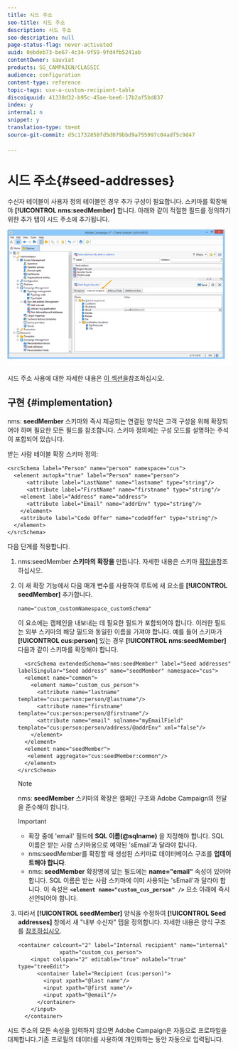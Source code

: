 ```yaml
---
title: 시드 주소
seo-title: 시드 주소
description: 시드 주소
seo-description: null
page-status-flag: never-activated
uuid: 0ebdeb73-be67-4c34-9f59-9fd4fb5241ab
contentOwner: sauviat
products: SG_CAMPAIGN/CLASSIC
audience: configuration
content-type: reference
topic-tags: use-a-custom-recipient-table
discoiquuid: 41338d32-b95c-45ae-bee6-17b2af5bd837
index: y
internal: n
snippet: y
translation-type: tm+mt
source-git-commit: d5c1732858fd5d079bbd9a755997c04adf5c9d47

---
```



# 시드 주소{#seed-addresses}

수신자 테이블이 사용자 정의 테이블인 경우 추가 구성이 필요합니다. 스키마를 확장해야 **[!UICONTROL nms:seedMember]** 합니다. 아래와 같이 적절한 필드를 정의하기 위한 추가 탭이 시드 주소에 추가됩니다.

![](assets/s_ncs_user_seedlist_new_tab.png)

시드 주소 사용에 대한 자세한 내용은 [이 섹션을](../../delivery/using/about-seed-addresses.md)참조하십시오.

## 구현 {#implementation}

nms: **seedMember** 스키마와 즉시 제공되는 연결된 양식은 고객 구성을 위해 확장되어야 하며 필요한 모든 필드를 참조합니다. 스키마 정의에는 구성 모드를 설명하는 주석이 포함되어 있습니다.

받는 사람 테이블 확장 스키마 정의:

```
<srcSchema label="Person" name="person" namespace="cus">
  <element autopk="true" label="Person" name="person">
      <attribute label="LastName" name="lastname" type="string"/>
      <attribute label="FirstName" name="firstname" type="string"/>
    <element label="Address" name="address">
      <attribute label="Email" name="addrEnv" type="string"/>
    </element>
    <attribute label="Code Offer" name="codeOffer" type="string"/>
  </element>
</srcSchema>
```

다음 단계를 적용합니다.

1. nms:seedMember **스키마의 확장을** 만듭니다. 자세한 내용은 스키마 [확장을](../../configuration/using/extending-a-schema.md)참조하십시오.
1. 이 새 확장 기능에서 다음 매개 변수를 사용하여 루트에 새 요소를 **[!UICONTROL seedMember]** 추가합니다.

   ```
   name="custom_customNamespace_customSchema"
   ```

   이 요소에는 캠페인을 내보내는 데 필요한 필드가 포함되어야 합니다. 이러한 필드는 외부 스키마의 해당 필드와 동일한 이름을 가져야 합니다. 예를 들어 스키마가 **[!UICONTROL cus:person]** 있는 경우 **[!UICONTROL nms:seedMember]** 다음과 같이 스키마를 확장해야 합니다.

   ```
     <srcSchema extendedSchema="nms:seedMember" label="Seed addresses" labelSingular="Seed address" name="seedMember" namespace="cus">
     <element name="common">
       <element name="custom_cus_person">
         <attribute name="lastname" template="cus:person:person/@lastname"/>
         <attribute name="firstname" template="cus:person:person/@firstname"/>
         <attribute name="email" sqlname="myEmailField" template="cus:person:person/address/@addrEnv" xml="false"/>
       </element>
     </element>
     <element name="seedMember">
      <element aggregate="cus:seedMember:common"/>
     </element>
   </srcSchema>
   ```

   >[!NOTE]
   >
   >nms: **seedMember** 스키마의 확장은 캠페인 구조와 Adobe Campaign의 전달을 준수해야 합니다.

   >[!IMPORTANT]
   >
   >
   >    
   >    
   >    * 확장 중에 &#39;email&#39; 필드에 **SQL 이름(@sqlname)** 을 지정해야 합니다. SQL 이름은 받는 사람 스키마용으로 예약된 &#39;sEmail&#39;과 달라야 합니다.
   >    * nms:seedMember를 확장할 때 생성된 스키마로 데이터베이스 구조를 **업데이트해야 합니다**.
   >    * nms: **seedMember** 확장명에 있는 필드에는 **name=&quot;email&quot;** 속성이 있어야 합니다. SQL 이름은 받는 사람 스키마에 이미 사용되는 &#39;sEmail&#39;과 달라야 합니다. 이 속성은 **`<element name="custom_cus_person" />`** 요소 아래에 즉시 선언되어야 합니다.


1. 따라서 **[!UICONTROL seedMember]** 양식을 수정하여 **[!UICONTROL Seed addresses]** 창에서 새 &quot;내부 수신자&quot; 탭을 정의합니다. 자세한 내용은 양식 구조를 [참조하십시오](../../configuration/using/form-structure.md).

   ```
   <container colcount="2" label="Internal recipient" name="internal"
                xpath="custom_cus_person">
       <input colspan="2" editable="true" nolabel="true" type="treeEdit">
         <container label="Recipient (cus:person)">
           <input xpath="@last name"/>
           <input xpath="@first name"/>
           <input xpath="@email"/>
         </container>
       </input>
     </container>
   ```

시드 주소의 모든 속성을 입력하지 않으면 Adobe Campaign은 자동으로 프로파일을 대체합니다.기존 프로필의 데이터를 사용하여 개인화하는 동안 자동으로 입력됩니다.
